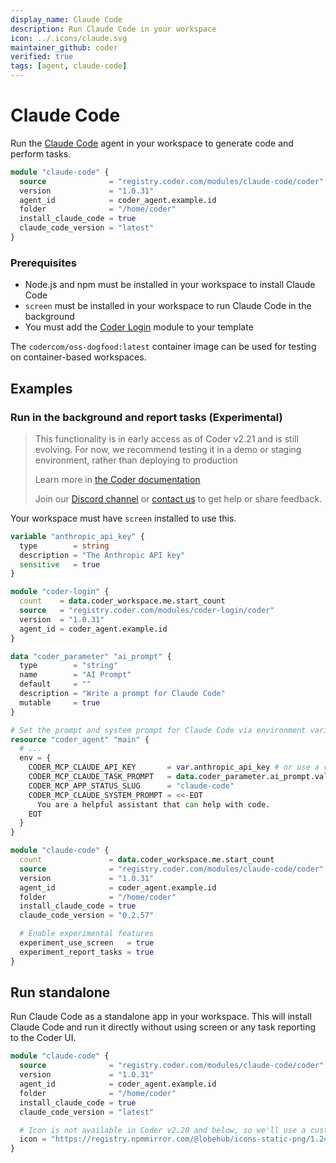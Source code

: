 ```yaml
---
display_name: Claude Code
description: Run Claude Code in your workspace
icon: ../.icons/claude.svg
maintainer_github: coder
verified: true
tags: [agent, claude-code]
---
```


# Claude Code

Run the [Claude Code](https://docs.anthropic.com/en/docs/agents-and-tools/claude-code/overview) agent in your workspace to generate code and perform tasks.

```tf
module "claude-code" {
  source              = "registry.coder.com/modules/claude-code/coder"
  version             = "1.0.31"
  agent_id            = coder_agent.example.id
  folder              = "/home/coder"
  install_claude_code = true
  claude_code_version = "latest"
}
```

### Prerequisites

- Node.js and npm must be installed in your workspace to install Claude Code
- `screen` must be installed in your workspace to run Claude Code in the background
- You must add the [Coder Login](https://registry.coder.com/modules/coder-login) module to your template

The `codercom/oss-dogfood:latest` container image can be used for testing on container-based workspaces.

## Examples

### Run in the background and report tasks (Experimental)

> This functionality is in early access as of Coder v2.21 and is still evolving.
> For now, we recommend testing it in a demo or staging environment,
> rather than deploying to production
>
> Learn more in [the Coder documentation](https://coder.com/docs/tutorials/ai-agents)
>
> Join our [Discord channel](https://discord.gg/coder) or
> [contact us](https://coder.com/contact) to get help or share feedback.

Your workspace must have `screen` installed to use this.

```tf
variable "anthropic_api_key" {
  type        = string
  description = "The Anthropic API key"
  sensitive   = true
}

module "coder-login" {
  count    = data.coder_workspace.me.start_count
  source   = "registry.coder.com/modules/coder-login/coder"
  version  = "1.0.31"
  agent_id = coder_agent.example.id
}

data "coder_parameter" "ai_prompt" {
  type        = "string"
  name        = "AI Prompt"
  default     = ""
  description = "Write a prompt for Claude Code"
  mutable     = true
}

# Set the prompt and system prompt for Claude Code via environment variables
resource "coder_agent" "main" {
  # ...
  env = {
    CODER_MCP_CLAUDE_API_KEY       = var.anthropic_api_key # or use a coder_parameter 
    CODER_MCP_CLAUDE_TASK_PROMPT   = data.coder_parameter.ai_prompt.value
    CODER_MCP_APP_STATUS_SLUG      = "claude-code"
    CODER_MCP_CLAUDE_SYSTEM_PROMPT = <<-EOT
      You are a helpful assistant that can help with code.
    EOT
  }
}

module "claude-code" {
  count               = data.coder_workspace.me.start_count
  source              = "registry.coder.com/modules/claude-code/coder"
  version             = "1.0.31"
  agent_id            = coder_agent.example.id
  folder              = "/home/coder"
  install_claude_code = true
  claude_code_version = "0.2.57"

  # Enable experimental features
  experiment_use_screen   = true
  experiment_report_tasks = true
}
```

## Run standalone

Run Claude Code as a standalone app in your workspace. This will install Claude Code and run it directly without using screen or any task reporting to the Coder UI.

```tf
module "claude-code" {
  source              = "registry.coder.com/modules/claude-code/coder"
  version             = "1.0.31"
  agent_id            = coder_agent.example.id
  folder              = "/home/coder"
  install_claude_code = true
  claude_code_version = "latest"

  # Icon is not available in Coder v2.20 and below, so we'll use a custom icon URL
  icon = "https://registry.npmmirror.com/@lobehub/icons-static-png/1.24.0/files/dark/claude-color.png"
}
```
